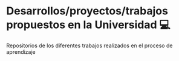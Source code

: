 # Desarrollos/proyectos/trabajos propuestos en la Universidad :computer:
Repositorios de los diferentes trabajos realizados en el proceso de aprendizaje
